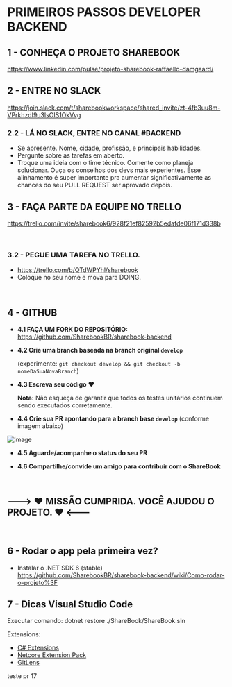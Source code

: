 # PRIMEIROS PASSOS DEVELOPER BACKEND

## **1 - CONHEÇA O PROJETO SHAREBOOK**

https://www.linkedin.com/pulse/projeto-sharebook-raffaello-damgaard/

## **2 - ENTRE NO SLACK**

https://join.slack.com/t/sharebookworkspace/shared_invite/zt-4fb3uu8m-VPrkhzdI9u3lsOlS1OkVvg

### 2.2 - LÁ NO SLACK, ENTRE NO CANAL #BACKEND

- Se apresente. Nome, cidade, profissão, e principais habilidades.
- Pergunte sobre as tarefas em aberto.
- Troque uma ideia com o time técnico. Comente como planeja solucionar. Ouça os conselhos dos devs mais experientes. Esse alinhamento é super importante pra aumentar significativamente as chances do seu PULL REQUEST ser aprovado depois.

## **3 - FAÇA PARTE DA EQUIPE NO TRELLO**

https://trello.com/invite/sharebook6/928f21ef82592b5edafde06f171d338b

</br>

### 3.2 - PEGUE UMA TAREFA NO TRELLO.

- https://trello.com/b/QTdWPYhl/sharebook
- Coloque no seu nome e mova para DOING.

</br>

## **4 - GITHUB** 

-  **4.1 FAÇA UM FORK DO REPOSITÓRIO:** https://github.com/SharebookBR/sharebook-backend

- **4.2 Crie uma branch baseada na branch original `develop`** 

    (experimente: `git checkout develop && git checkout -b nomeDaSuaNovaBranch`)

- **4.3 Escreva seu código** ❤️

    **Nota:** Não esqueça de garantir que todos os testes unitários continuem sendo executados corretamente.

- **4.4 Crie sua PR apontando para a branch base `develop`** (conforme imagem abaixo)

![image](https://user-images.githubusercontent.com/51380783/145312556-54b67a73-e62d-48c0-9a6f-1932901f8409.png)

 - **4.5 Aguarde/acompanhe o status do seu PR**

 - **4.6 Compartilhe/convide um amigo para contribuir com o ShareBook**

</br>

## **---> ❤️ MISSÃO CUMPRIDA. VOCÊ AJUDOU O PROJETO. ❤️ <---** 

</br>

## **6 - Rodar o app pela primeira vez?**
- Instalar o .NET SDK 6 (stable)
https://github.com/SharebookBR/sharebook-backend/wiki/Como-rodar-o-projeto%3F

## **7 - Dicas Visual Studio Code**

Executar comando: dotnet restore ./ShareBook/ShareBook.sln

Extensions:
- [C# Extensions](https://marketplace.visualstudio.com/items?itemName=jchannon.csharpextensions)
- [Netcore Extension Pack](https://marketplace.visualstudio.com/items?itemName=doggy8088.netcore-extension-pack)
- [GitLens](https://marketplace.visualstudio.com/items?itemName=eamodio.gitlens)


teste pr 17